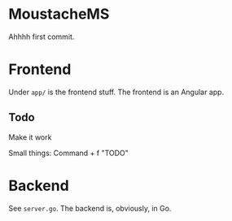 # MoustacheMS

Ahhhh first commit.

# Frontend

Under `app/` is the frontend stuff.  The frontend is an Angular app.

## Todo

Make it work

Small things: Command + f "TODO"

# Backend

See `server.go`.  The backend is, obviously, in Go.

